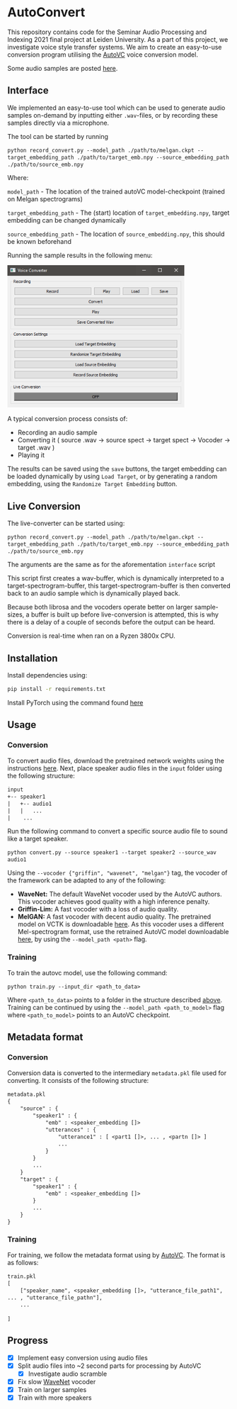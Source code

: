 # AutoConvert

This repository contains code for the Seminar Audio Processing and Indexing 2021 final project at Leiden University. As a part of this project, we investigate voice style transfer systems. We aim to create an easy-to-use conversion program utilising the [AutoVC](https://github.com/auspicious3000/autovc) voice conversion model.

Some audio samples are posted [here](https://woutah.github.io/AutoConvert/).

## Interface
We implemented an easy-to-use tool which can be used to generate audio  samples on-demand by inputting either `.wav`-files, or by recording these samples directly via a microphone.

The tool can be started by running

```
python record_convert.py --model_path ./path/to/melgan.ckpt --target_embedding_path ./path/to/target_emb.npy --source_embedding_path ./path/to/source_emb.npy
```

Where:

``model_path`` - The location of the trained autoVC model-checkpoint (trained on Melgan spectrograms)

``target_embedding_path`` - The (start) location of `target_embedding.npy`, target embedding can be changed dynamically

``source_embedding_path`` - The location of `source_embedding.npy`, this should be known beforehand

Running the sample results in the following menu:

<img src="./etc/gui_example2.png" width="400" />

A typical conversion process consists of:

- Recording an audio sample 
- Converting it ( source .wav &rarr; source spect &rarr; target spect &rarr; Vocoder &rarr; target .wav )
- Playing it

The results can be saved using the `save` buttons, the target embedding can be loaded dynamically by using `Load Target`, or by generating a random embedding, using the `Randomize Target Embedding` button.

## Live Conversion

The live-converter can be started using:

```
python record_convert.py --model_path ./path/to/melgan.ckpt --target_embedding_path ./path/to/target_emb.npy --source_embedding_path ./path/to/source_emb.npy
```
The arguments are the same as for the aforementation `interface` script


This script first creates a wav-buffer, which is dynamically interpreted to a target-spectrogram-buffer, this target-spectrogram-buffer is then converted back to an audio sample which is dynamically played back. 

Because both librosa and the vocoders operate better on larger sample-sizes, a buffer is built up before live-conversion is attempted, this is why there is a delay of a couple of seconds before the output can be heard. 

Conversion is real-time when ran on a Ryzen 3800x CPU. 

## Installation

Install dependencies using:

```bash
pip install -r requirements.txt
```

Install PyTorch using the command found [here](https://pytorch.org/get-started/locally/)

## Usage
### Conversion
To convert audio files, download the pretrained network weights using the instructions [here](networks/README.md). Next, place speaker audio files in the `input` folder using the following structure:

```
input
+-- speaker1
|   +-- audio1
|   |   ...
|    ...
```

Run the following command to convert a specific source audio file to sound like a target speaker.

```
python convert.py --source speaker1 --target speaker2 --source_wav audio1
```

Using the `--vocoder {"griffin", "wavenet", "melgan"}` tag, the vocoder of the framework can be adapted to any of the following:

* **WaveNet:** The default WaveNet vocoder used by the AutoVC authors. This vocoder achieves good quality with a high inference penalty.
* **Griffin-Lim:** A fast vocoder with a loss of audio quality.
* **MelGAN:** A fast vocoder with decent audio quality. The pretrained model on VCTK is downloadable [here](https://drive.google.com/drive/folders/17EkB4hSKUEDTYEne-dNHtJT724hdivn4). As this vocoder uses a different Mel-spectrogram format, use the retrained AutoVC model downloadable [here](https://drive.google.com/file/d/1VmBJ_vfYhhs0DelSLSAfLkh84MAAhor2/view?usp=sharing), by using the `--model_path <path>` flag.

### Training
To train the autovc model, use the following command:

```
python train.py --input_dir <path_to_data>
```

Where `<path_to_data>` points to a folder in the structure described [above](#conversion). Training can be continued by using the `--model_path <path_to_model>` flag where `<path_to_model>` points to an AutoVC checkpoint.

## Metadata format

### Conversion
Conversion data is converted to the intermediary `metadata.pkl` file used for converting. It consists of the following structure:

```
metadata.pkl
{
    "source" : {
        "speaker1" : {
            "emb" : <speaker_embedding []>
            "utterances" : {
                "utterance1" : [ <part1 []>, ... , <partn []> ]
                ...
            }
        }
        ...
    }
    "target" : {
        "speaker1" : {
            "emb" : <speaker_embedding []>
        }
        ...
    }
}
```

<!-- ```
metadata.pkl
|
+-- source
|   +-- speaker1
|   |   +-- emb
|   |   +-- utterances
|   |       +-- utterance1
|   |       |   +-- part1
|   |       |   |   ...    
|   |       |   ...
|   |       
|   |   ...
|   
+-- target
    +-- speaker1
    |   +-- emb
    |   ...
``` -->

### Training
For training, we follow the metadata format using by [AutoVC](https://github.com/auspicious3000/autovc). The format is as follows:

```
train.pkl
[
    ["speaker_name", <speaker_embedding []>, "utterance_file_path1", ... , "utterance_file_pathn"],
    ...

]
```

## Progress

- [x] Implement easy conversion using audio files
- [x] Split audio files into ~2 second parts for processing by AutoVC
    - [x] Investigate audio scramble 
- [x] Fix slow [WaveNet](https://github.com/r9y9/wavenet_vocoder) vocoder
- [x] Train on larger samples
- [x] Train with more speakers
